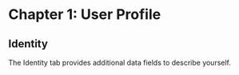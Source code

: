 # Chapter 1: User Profile
## Identity

The Identity tab provides additional data fields to describe yourself.